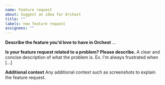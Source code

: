 ```yaml
---
name: Feature request
about: Suggest an idea for Orchest
title: ""
labels: new feature request
assignees: ""
---
```


**Describe the feature you'd love to have in Orchest**
...

**Is your feature request related to a problem? Please describe.**
A clear and concise description of what the problem is. Ex. I'm always frustrated when [...]

**Additional context**
Any additional context such as screenshots to explain the feature request.
